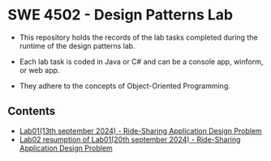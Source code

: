 # SWE 4502 - Design Patterns Lab
- This repository holds the records of the lab tasks completed during the runtime of the design patterns lab.
 
- Each lab task is coded in Java or C# and can be a console app, winform, or web app.

- They adhere to the concepts of Object-Oriented Programming. 

## Contents

- [Lab01(13th september 2024) - Ride-Sharing Application Design Problem](https://github.com/N4M154/dp_lab_112/tree/main/Lab1)
- [Lab02 resumption of Lab01(20th september 2024) - Ride-Sharing Application Design Problem](https://github.com/N4M154/dp_lab_112/tree/main/Lab2_resumption_of_Lab1)



